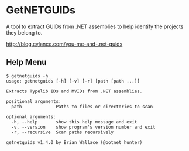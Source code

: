 # GetNETGUIDs

A tool to extract GUIDs from .NET assemblies to help identify the projects they belong to.

http://blog.cylance.com/you-me-and-.net-guids

## Help Menu

```
$ getnetguids -h
usage: getnetguids [-h] [-v] [-r] [path [path ...]]

Extracts Typelib IDs and MVIDs from .NET assemblies.

positional arguments:
  path             Paths to files or directories to scan

optional arguments:
  -h, --help       show this help message and exit
  -v, --version    show program's version number and exit
  -r, --recursive  Scan paths recursively

getnetguids v1.4.0 by Brian Wallace (@botnet_hunter)

```